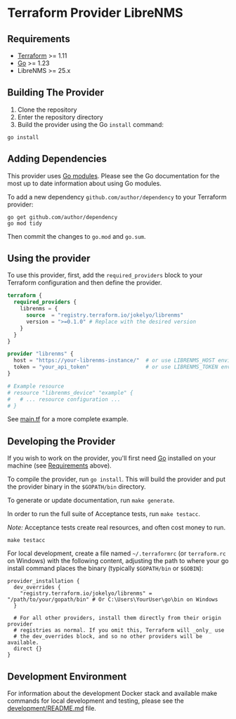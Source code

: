 # Terraform Provider LibreNMS

## Requirements

- [Terraform](https://developer.hashicorp.com/terraform/downloads) >= 1.11
- [Go](https://golang.org/doc/install) >= 1.23
- LibreNMS >= 25.x

## Building The Provider

1. Clone the repository
1. Enter the repository directory
1. Build the provider using the Go `install` command:

```shell
go install
```

## Adding Dependencies

This provider uses [Go modules](https://github.com/golang/go/wiki/Modules).
Please see the Go documentation for the most up to date information about using Go modules.

To add a new dependency `github.com/author/dependency` to your Terraform provider:

```shell
go get github.com/author/dependency
go mod tidy
```

Then commit the changes to `go.mod` and `go.sum`.

## Using the provider

To use this provider, first, add the `required_providers` block to your Terraform configuration and then define the provider.

```terraform
terraform {
  required_providers {
    librenms = {
      source  = "registry.terraform.io/jokelyo/librenms"
      version = ">=0.1.0" # Replace with the desired version
    }
  }
}

provider "librenms" {
  host = "https://your-librenms-instance/"  # or use LIBRENMS_HOST environment variable
  token = "your_api_token"                  # or use LIBRENMS_TOKEN environment variable
}

# Example resource
# resource "librenms_device" "example" {
#   # ... resource configuration ...
# }
```

See [main.tf](examples/example-plan/main.tf) for a more complete example.

## Developing the Provider

If you wish to work on the provider, you'll first need [Go](http://www.golang.org) installed on your machine (see [Requirements](#requirements) above).

To compile the provider, run `go install`. This will build the provider and put the provider binary in the `$GOPATH/bin` directory.

To generate or update documentation, run `make generate`.

In order to run the full suite of Acceptance tests, run `make testacc`.

*Note:* Acceptance tests create real resources, and often cost money to run.

```shell
make testacc
```

For local development, create a file named `~/.terraformrc` (or `terraform.rc` on Windows) with the following content, 
adjusting the path to where your go install command places the binary (typically `$GOPATH/bin` or `$GOBIN`):
```hcl
provider_installation {
  dev_overrides {
    "registry.terraform.io/jokelyo/librenms" = "/path/to/your/gopath/bin" # Or C:\Users\YourUser\go\bin on Windows
  }

  # For all other providers, install them directly from their origin provider
  # registries as normal. If you omit this, Terraform will _only_ use
  # the dev_overrides block, and so no other providers will be available.
  direct {}
}
```

## Development Environment

For information about the development Docker stack and available make commands for local development and testing, 
please see the [development/README.md](development/README.md) file.
